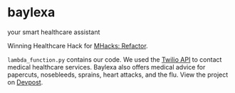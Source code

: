 # baylexa
your smart healthcare assistant

Winning Healthcare Hack for <a href="http://mhacks.org/" target="_blank">MHacks: Refactor</a>.

`lambda_function.py` contains our code. We used the <a href="https://www.twilio.com/api" target="_blank">Twilio API</a> to contact medical healthcare services. Baylexa also offers medical advice for papercuts, nosebleeds, sprains, heart attacks, and the flu. View the project on <a href="http://devpost.com/software/baylexa-fv149r" target="_blank">Devpost</a>.
